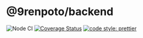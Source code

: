 # @9renpoto/backend

![Node CI](https://github.com/9renpoto/backend/workflows/Node%20CI/badge.svg)
[![Coverage Status](https://coveralls.io/repos/github/9renpoto/backend/badge.svg?branch=main)](https://coveralls.io/github/9renpoto/backend?branch=main)
[![code style: prettier](https://img.shields.io/badge/code_style-prettier-ff69b4.svg?style=flat-square)](https://github.com/prettier/prettier)
